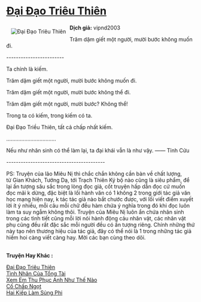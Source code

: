 <a href="https://utruyen.com/truyen/dai-dao-trieu-thien/17593/" title="Đại Đạo Triêu Thiên"><h1>Đại Đạo Triêu Thiên</h1></a><div style="display:table"><img align="right" style="float: left; padding: 10px;" src="https://utruyen.com/images/story/200x260/dai-dao-trieu-thien.jpg" alt="Đại Đạo Triêu Thiên"><b>Dịch giả:</b> vipnd2003<p></p>Trăm dặm giết một người, mười bước không muốn đi.<p></p>------------------------<p></p>Ta chính là kiếm.<p></p>Trăm dặm giết một người, mười bước không muốn đi.<p></p>Trăm dặm giết một người, mười bước không thể đi.<p></p>Trăm dặm giết một người, mười bước? Không thể!<p></p>Trong ta có kiếm, trong kiếm có ta.<p></p>Đại Đạo Triều Thiên, tất cả chấp nhất kiếm.<p></p>.................................<p></p>Nếu như nhân sinh có thể làm lại, ta đại khái vẫn là như vậy. —— Tỉnh Cửu<p></p>-----------------------------------------<p></p>PS: Truyện của lão Miêu Nị thì chắc chắn không cần bàn về chất lượng,  từ Gian Khách, Tướng Dạ, tới Trạch Thiên Ký bộ nào cũng là siêu phẩm, để lại ấn tượng sâu sắc trong lòng đọc giả, cốt truyện hấp dẫn đọc cứ muốn đọc mãi k dừng, đặc biệt là lối hành văn có 1 không 2 trong giới tác giả văn học mạng hiện nay, k tác tác giả nào bắt chước được, với lối viết điểm xuyết lời ít ý nhiều, mỗi câu mỗi chữ đều hàm chứa ý nghĩa trong đó khi đọc luôn làm ta suy ngẫm không thôi. Truyện của Miêu Nị luôn ẩn chứa nhân sinh trong các tình tiết cũng mỗi lời nói hành động cảu nhân vật, các nhân vật phụ cũng đều rất đặc sắc mỗi người đều có ấn tượng riêng. Chính những thứ này tạo nên thương hiệu của tác giả, đây có thể nói là 1 trong những tác giả hiếm hoi càng viết càng hay. Mời các bạn cùng theo dõi.</div><p><br><b>Truyện Hay Khác :</b></p><a href="https://utruyen.com/truyen/dai-dao-trieu-thien/17593/" alt="Đại Đạo Triêu Thiên">Đại Đạo Triêu Thiên</a><br/><a href="https://utruyen.com/truyen/tinh-nhan-cua-tong-tai/18980/" alt="Tình Nhân Của Tổng Tài">Tình Nhân Của Tổng Tài</a><br/><a href="https://github.com/quanluxury/ngontinh_top100/tree/master/19188" alt="Xem Em Thu Phục Anh Như Thế Nào">Xem Em Thu Phục Anh Như Thế Nào</a><br/><a href="https://github.com/quanluxury/ngontinh_top100/tree/master/19088" alt="Cố Chấp Ngọt">Cố Chấp Ngọt</a><br/><a href="https://www.google.com.bn/url?q=https%3A%2F%2Futruyen.com%2Ftruyen%2Fhai-kiep-lam-sung-phi%2F16371%2F" alt="Hai Kiếp Làm Sủng Phi">Hai Kiếp Làm Sủng Phi</a><br/>